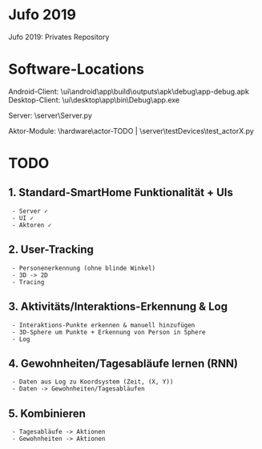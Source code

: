 # Jufo 2019
 Jufo 2019: Privates Repository 
 
# Software-Locations
  Android-Client: \ui\android\app\build\outputs\apk\debug\app-debug.apk <br>
  Desktop-Client: \ui\desktop\app\bin\Debug\app.exe <br>
  
  Server: \server\Server.py
  
  Aktor-Module: \hardware\actor-TODO | \server\testDevices\test_actorX.py
  
  
# TODO
  ## 1. Standard-SmartHome Funktionalität + UIs
     - Server ✓
     - UI ✓
     - Aktoren ✓
  ## 2. User-Tracking
     - Personenerkennung (ohne blinde Winkel)
     - 3D -> 2D
     - Tracing
  ## 3. Aktivitäts/Interaktions-Erkennung & Log
     - Interaktions-Punkte erkennen & manuell hinzufügen
     - 3D-Sphere um Punkte + Erkennung von Person in Sphere
     - Log
  ## 4. Gewohnheiten/Tagesabläufe lernen (RNN)
     - Daten aus Log zu Koordsystem (Zeit, (X, Y))
     - Daten -> Gewohnheiten/Tagesabläufen
  ## 5. Kombinieren
     - Tagesabläufe -> Aktionen
     - Gewohnheiten -> Aktionen
